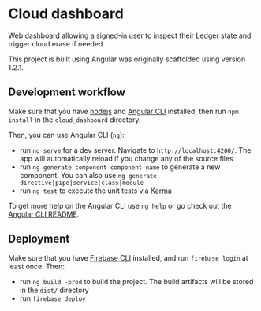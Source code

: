 # Cloud dashboard

Web dashboard allowing a signed-in user to inspect their Ledger state and
trigger cloud erase if needed.

This project is built using Angular was originally scaffolded using  version 1.2.1.

## Development workflow

Make sure that you have [nodejs](https://nodejs.org) and [Angular CLI](https://github.com/angular/angular-cli) installed, then run `npm install` in the `cloud_dashboard` directory.

Then, you can use Angular CLI (`ng`):

 - run `ng serve` for a dev server. Navigate to `http://localhost:4200/`. The app will automatically reload if you change any of the source files
 - run `ng generate component component-name` to generate a new component. You can also use `ng generate directive|pipe|service|class|module`
 - run `ng test` to execute the unit tests via [Karma](https://karma-runner.github.io)

To get more help on the Angular CLI use `ng help` or go check out the [Angular CLI README](https://github.com/angular/angular-cli/blob/master/README.md).

## Deployment

Make sure that you have [Firebase CLI](https://firebase.google.com/docs/cli/)
installed, and run `firebase login` at least once. Then:

 - run `ng build -prod` to build the project. The build artifacts will be stored
   in the `dist/` directory
 - run `firebase deploy`
